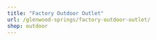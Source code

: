 ```yaml
---
title: "Factory Outdoor Outlet"
url: /glenwood-springs/factory-outdoor-outlet/
shop: outdoor
---
```

